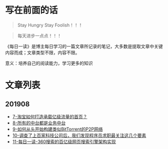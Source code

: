 # 写在前面的话

> Stay Hungry Stay Foolish！！！

> 每天进步一点点！！！

《每日一读》是博主每日学习的一篇文章所记录的笔记，大多数是提取文章中关键内容而成；文章类型不限，内容不限。

意义：培养自己的阅读能力，学习更多的知识



# 文章列表

## 201908

- [7-淘宝如何打造承载亿级流量的首页？](/201908/7-淘宝如何打造承载亿级流量的首页？.md)
- [8-所有的中台都是业务中台](/201908/8-所有的中台都是业务中台.md)
- [9-如何从头开始构建类似BitTorrent的P2P网络](/201908/9-如何从头开始构建类似BitTorrent的P2P网络.md)
- [10-调查了上百家科技公司后，我们发现程序员求职最关注这几个要素](/201908/10-调查了上百家科技公司后，我们发现程序员求职最关注这几个要素.md)
- [11-每日一读-360搜索的百亿级网页搜索引擎架构实现](/201908/11-每日一读-360搜索的百亿级网页搜索引擎架构实现.md)